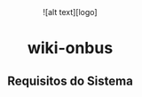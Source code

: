 
<div align="center">
    ![alt text][logo]
<div>

    
[logo]: https://yt3.googleusercontent.com/ytc/AOPolaSkoN-fTrFaAJ7DVBjyNxW16NZ4n-I3I4He0PUr=s176-c-k-c0x00ffffff-no-rj "Logo onbus"



# wiki-onbus



## Requisitos do Sistema
